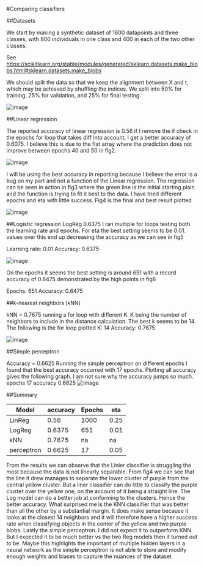 #Comparing classifiers


##Datasets

We start by making a synthetic dataset of 1600 datapoints and three classes, with 800 individuals in one class and 400 in each of the two other classes. 

See https://scikitlearn.org/stable/modules/generated/sklearn.datasets.make_blobs.html#sklearn.datasets.make_blobs

We should split the data so that we keep the alignment
between X and t, which may be achieved by shuffling the indices. We split into 50% for training,
25% for validation, and 25% for final testing.

![image](https://user-images.githubusercontent.com/61973661/149365567-a7a75408-ac72-468f-b267-d6c0bece0f6b.png)



##Linear regression

The reported accuracy of linear regression is 0.56 if I remove
the if check in the epochs for loop that takes diff into
account, I get a better accuracy of 0.6075. I believe this is
due to the flat array where the prediction does not improve
between epochs 40 and 50 in fig2. 

![image](https://user-images.githubusercontent.com/61973661/149365752-7d6e4d18-76e9-4f2a-9fe9-0ebd3459a8a3.png)

I will be using the best
accuracy in reporting because I believe the error is a bug on
my part and not a function of the Linear regression.
The regression can be seen in action in fig3 where the green
line is the initial starting plain and the function is trying to fit
it best to the data. I have tried different epochs and eta with
little success. Fig4 is the final and best result plotted


![image](https://user-images.githubusercontent.com/61973661/149365779-f37211e7-9038-49e4-9459-94f9470149e0.png)



##Logistic regression
LogReg 0.6375
I ran multiple for loops testing both the learning rate and epochs. For eta the best setting seems to
be 0.01. values over this end up decreasing the accuracy as we can see in fig5

Learning rate: 0.01 Accuracy: 0.6375

![image](https://user-images.githubusercontent.com/61973661/149365880-7e8cd786-a60a-45da-958a-cf0f354db6e8.png)

On the epochs it seems the best setting is around 651 with a record accuracy of 0.6475
demonstrated by the high points in fig6

Epochs: 651 Accuracy: 0.6475



##k-nearest neighbors (kNN)

kNN = 0.7675
running a for loop with different K. K being the number of neighbors to include in the distance
calculation. The best k seems to be 14. The following is the for loop plotted 
K: 14 Accuracy: 0.7675

![image](https://user-images.githubusercontent.com/61973661/149366017-74486def-8bb7-4f8b-bac6-d29bbf26ba05.png)


##Simple perceptron

Accuracy = 0.6625
Running the simple perceptron on different epochs I found that the best accuracy occurred with 17
epochs. Plotting all accuracy gives the following graph. I am not sure why the accuracy jumps so
much. 
epochs 17 accuracy 0.6625
![image](https://user-images.githubusercontent.com/61973661/149366137-c5bac1f3-1b21-44ec-b842-5995221ccca3.png)



##Summary

|  Model |  accuracy |  Epochs | eta  |   
|---|---|---|---|
| LinReg | 0.56  | 1000  | 0.25  | 
| LogReg | 0.6375 | 651 | 0.01
| kNN | 0.7675 | na | na |
| perceptron | 0.6625 | 17 | 0.05 |

From the results we can observe that the Linier classifier is struggling the most because the data is
not linearly separable. From fig4 we can see that the line it drew manages to separate the lower
cluster of purple from the central yellow cluster. But a liner classifier can do little to classify the
purple cluster over the yellow one, on the account of it being a straight line. The Log model can do a
better job at conforming to the clusters. Hence the better accuracy.
What surprised me is the KNN classifier that was better than all the other by a substantial margin. It
does make sense because it looks at the closest 14 neighbors and it will therefore have a higher
success rate when classifying objects in the center of the yellow and two purple blobs.
Lastly the simple perceptron. I did not expect it to outperform KNN. But I expected it to be much
better vs the two Reg models then it turned out to be. Maybe this highlights the important of
multiple hidden layers in a neural network as the simple perceptron is not able to store and modify
enough weights and biases to capture the nuances of the dataset 
